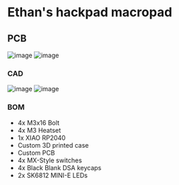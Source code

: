 # Ethan's hackpad macropad

## PCB
![image](https://github.com/user-attachments/assets/f7b3e27c-0251-410e-a6a1-6e17d0d4c44a)
![image](https://github.com/user-attachments/assets/9af7590d-ef83-4cd3-ade1-65c3f444730c)

### CAD

![image](https://github.com/user-attachments/assets/0ac1d392-6b34-43e3-8f62-a50389548543)
![image](https://github.com/user-attachments/assets/797d8895-25d5-4db9-9a96-1333cb5a5a9c)

### BOM

- 4x M3x16 Bolt
- 4x M3 Heatset
- 1x XIAO RP2040
- Custom 3D printed case
- Custom PCB
- 4x MX-Style switches
- 4x Black Blank DSA keycaps
- 2x SK6812 MINI-E LEDs
